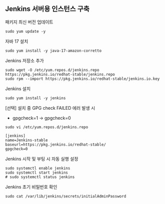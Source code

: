 
## Jenkins 서버용 인스턴스 구축

패키지 최신 버전 업데이트
```shell
sudo yum update -y
```

자바 17 설치
```shell
sudo yum install -y java-17-amazon-corretto
```

Jenkins 저장소 추가
```shell
sudo wget -O /etc/yum.repos.d/jenkins.repo https://pkg.jenkins.io/redhat-stable/jenkins.repo
sudo rpm --import https://pkg.jenkins.io/redhat-stable/jenkins.io.key
```

Jenkins 설치
```shell
sudo yum install -y jenkins
```

[선택] 설치 중 GPG check FAILED 에러 발생 시
- gpgcheck=1 -> gpgcheck=0
```shell
sudo vi /etc/yum.repos.d/jenkins.repo
```
```text
[jenkins]
name=Jenkins-stable
baseurl=https://pkg.jenkins.io/redhat-stable/
gpgcheck=0
```

Jenkins 시작 및 부팅 시 자동 실행 설정
```shell
sudo systemctl enable jenkins
sudo systemctl start jenkins
# sudo systemctl status jenkins
```

Jenkins 초기 비밀번호 확인
```shell
sudo cat /var/lib/jenkins/secrets/initialAdminPassword
```
